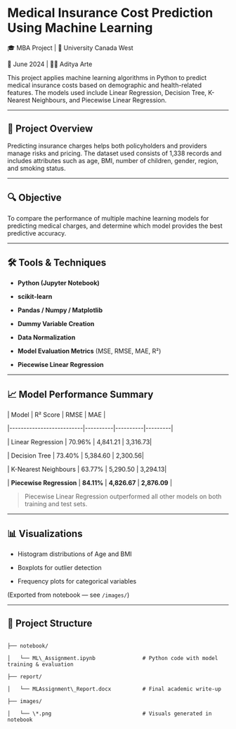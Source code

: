 # Medical Insurance Cost Prediction Using Machine Learning



🎓 MBA Project | 🏫 University Canada West  

📅 June 2024 | 👨‍🎓 Aditya Arte



This project applies machine learning algorithms in Python to predict medical insurance costs based on demographic and health-related features. The models used include Linear Regression, Decision Tree, K-Nearest Neighbours, and Piecewise Linear Regression.



---



## 📌 Project Overview



Predicting insurance charges helps both policyholders and providers manage risks and pricing. The dataset used consists of 1,338 records and includes attributes such as age, BMI, number of children, gender, region, and smoking status.



---



## 🔍 Objective



To compare the performance of multiple machine learning models for predicting medical charges, and determine which model provides the best predictive accuracy.



---



## 🛠 Tools & Techniques



- **Python (Jupyter Notebook)**  

- **scikit-learn**  

- **Pandas / Numpy / Matplotlib**  

- **Dummy Variable Creation**  

- **Data Normalization**  

- **Model Evaluation Metrics** (MSE, RMSE, MAE, R²)  

- **Piecewise Linear Regression**



---



## 📈 Model Performance Summary



| Model                     | R² Score | RMSE     | MAE     |

|--------------------------|----------|----------|---------|

| Linear Regression        | 70.96%   | 4,841.21 | 3,316.73|

| Decision Tree            | 73.40%   | 5,384.60 | 2,300.56|

| K-Nearest Neighbours     | 63.77%   | 5,290.50 | 3,294.13|

| **Piecewise Regression** | **84.11%** | **4,826.67** | **2,876.09** |



> Piecewise Linear Regression outperformed all other models on both training and test sets.



---



## 📊 Visualizations



- Histogram distributions of Age and BMI  

- Boxplots for outlier detection  

- Frequency plots for categorical variables  



(Exported from notebook — see `/images/`)



---



## 📁 Project Structure



```plaintext

├── notebook/

│   └── ML\_Assignment.ipynb               # Python code with model training & evaluation

├── report/

│   └── MLAssignment\_Report.docx          # Final academic write-up

├── images/

│   └── \*.png                             # Visuals generated in notebook

